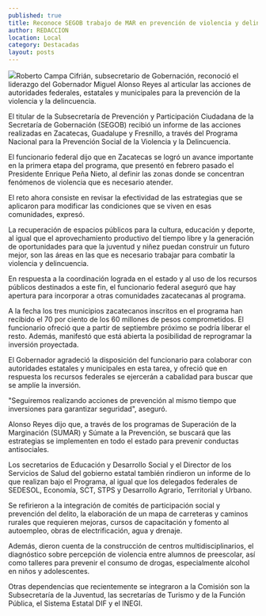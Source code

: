 ```yaml
---
published: true
title: Reconoce SEGOB trabajo de MAR en prevención de violencia y delincuencia
author: REDACCION
location: Local
category: Destacadas
layout: posts
---
```


![](http://i.imgur.com/4KlUhWHm.jpg)Roberto Campa Cifrián, subsecretario de Gobernación, reconoció el liderazgo del Gobernador Miguel Alonso Reyes al articular las acciones de autoridades federales, estatales y municipales para la prevención de la violencia y la delincuencia.
 
El titular de la Subsecretaría de Prevención y Participación Ciudadana de la Secretaría de Gobernación (SEGOB) recibió un informe de las acciones realizadas en Zacatecas, Guadalupe y Fresnillo, a través del Programa Nacional para la Prevención Social de la Violencia y la Delincuencia.
 
El funcionario federal dijo que en Zacatecas se logró un avance importante en la primera etapa del programa, que presentó en febrero pasado el Presidente Enrique Peña Nieto, al definir las zonas donde se concentran fenómenos de violencia que es necesario atender.
 
El reto ahora consiste en revisar la efectividad de las estrategias que se aplicaron para modificar las condiciones que se viven en esas comunidades, expresó.
 
La recuperación de espacios públicos para la cultura, educación y deporte, al igual que el aprovechamiento productivo del tiempo libre y la generación de oportunidades para que la juventud y niñez puedan construir un futuro mejor, son las áreas en las que es necesario trabajar para combatir la violencia y delincuencia.
 
En respuesta a la coordinación lograda en el estado y al uso de los recursos públicos destinados a este fin, el funcionario federal aseguró que hay apertura para incorporar a otras comunidades zacatecanas al programa.
 
A la fecha los tres municipios zacatecanos inscritos en el programa han recibido el 70 por ciento de los 60 millones de pesos comprometidos. El funcionario ofreció que a partir de septiembre próximo se podría liberar el resto. Además, manifestó que está abierta la posibilidad de reprogramar la inversión proyectada.
 
El Gobernador agradeció la disposición del funcionario para colaborar con autoridades estatales y municipales en esta tarea, y ofreció que en respuesta los recursos federales se ejercerán a cabalidad para buscar que se amplíe la inversión.
 
"Seguiremos realizando acciones de prevención al mismo tiempo que inversiones para garantizar seguridad", aseguró.
 
Alonso Reyes dijo que, a través de los programas de Superación de la Marginación (SUMAR) y Súmate a la Prevención, se buscará que las estrategias se implementen en todo el estado para prevenir conductas antisociales.
  
Los secretarios de Educación y Desarrollo Social y el Director de los Servicios de Salud del gobierno estatal también rindieron un informe de lo que realizan bajo el Programa, al igual que los delegados federales de SEDESOL, Economía, SCT, STPS y Desarrollo Agrario, Territorial y Urbano.
 
Se refirieron a la integración de comités de participación social y prevención del delito, la elaboración de un mapa de carreteras y caminos rurales que requieren mejoras, cursos de capacitación y fomento al autoempleo, obras de electrificación, agua y drenaje.
 
Además, dieron cuenta de la construcción de centros multidisciplinarios, el diagnóstico sobre percepción de violencia entre alumnos de preescolar, así como talleres para prevenir el consumo de drogas, especialmente alcohol en niños y adolescentes.
 
Otras dependencias que recientemente se integraron a la Comisión son la Subsecretaría de la Juventud, las secretarías de Turismo y de la Función Pública, el Sistema Estatal DIF y el INEGI.
